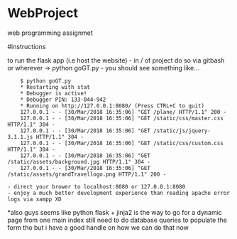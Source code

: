 # WebProject
web programming assignmet

#instructions

to run the flask app (i.e host the website)
	- in / of project do so via gitbash or wherever -> python goGT.py
	- you should see something like...

		$ python goGT.py
		* Restarting with stat
 		* Debugger is active!
 		* Debugger PIN: 133-044-942
 		* Running on http://127.0.0.1:8080/ (Press CTRL+C to quit)
		127.0.0.1 - - [30/Mar/2018 16:35:06] "GET /plane/ HTTP/1.1" 200 -
		127.0.0.1 - - [30/Mar/2018 16:35:06] "GET /static/css/master.css HTTP/1.1" 304 -
		127.0.0.1 - - [30/Mar/2018 16:35:06] "GET /static/js/jquery-3.1.1.js HTTP/1.1" 304 -
		127.0.0.1 - - [30/Mar/2018 16:35:06] "GET /static/css/custom.css HTTP/1.1" 304 -
		127.0.0.1 - - [30/Mar/2018 16:35:06] "GET /static/assets/background.jpg HTTP/1.1" 304 -
		127.0.0.1 - - [30/Mar/2018 16:35:06] "GET /static/assets/grandTravellogo.png HTTP/1.1" 200 -

	- direct your brower to localhost:8080 or 127.0.0.1:8080
	- enjoy a much better development experience than reading apache error logs via xampp XD

*also guys seems like python flask + jinja2 is the way to go for a dynamic page from one main index
still need to do database queries to populate the form tho but i have a good handle on how we can do that now


